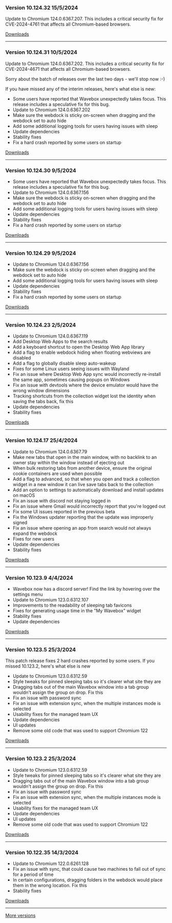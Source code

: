 <h3>Version 10.124.32 <span class="date">15/5/2024</span></h3>
<p>
  Update to Chromium 124.0.6367.207. This includes a critical security fix
  for CVE-2024-4761 that affects all Chromium-based browsers.
</p>

[Downloads](https://wavebox.io/download/release/10.124.32.2)

---

<h3>Version 10.124.31 <span class="date">10/5/2024</span></h3>
<p>
  Update to Chromium 124.0.6367.202. This includes a critical security fix
  for CVE-2024-4671 that affects all Chromium-based browsers.
</p>
<p>
  Sorry about the batch of releases over the last two days - we'll stop now :-)
</p>
<p>
  If you have missed any of the interim releases, here's what else is new:
</p>
<ul>
  <li>
    Some users have reported that Wavebox unexpectedly takes focus.
    This release includes a speculative fix for this bug.
  </li>
  <li>Update to Chromium 124.0.6367.202</li>
  <li>Make sure the webdock is sticky on-screen when dragging and the webdock set to auto hide</li>
  <li>Add some additional logging tools for users having issues with sleep</li>
  <li>Update dependencies</li>
  <li>Stability fixes</li>
  <li>Fix a hard crash reported by some users on startup</li>
</ul>


[Downloads](https://wavebox.io/download/release/10.124.31.2)

---

<h3>Version 10.124.30 <span class="date">9/5/2024</span></h3>

<ul>
  <li>
    Some users have reported that Wavebox unexpectedly takes focus.
    This release includes a speculative fix for this bug.
  </li>
  <li>Update to Chromium 124.0.6367.156</li>
  <li>Make sure the webdock is sticky on-screen when dragging and the webdock set to auto hide</li>
  <li>Add some additional logging tools for users having issues with sleep</li>
  <li>Update dependencies</li>
  <li>Stability fixes</li>
  <li>Fix a hard crash reported by some users on startup</li>
</ul>

[Downloads](https://wavebox.io/download/release/10.124.30.2)

---

<h3>Version 10.124.29 <span class="date">9/5/2024</span></h3>
<ul>
  <li>Update to Chromium 124.0.6367.156</li>
  <li>Make sure the webdock is sticky on-screen when dragging and the webdock set to auto hide</li>
  <li>Add some additional logging tools for users having issues with sleep</li>
  <li>Update dependencies</li>
  <li>Stability fixes</li>
  <li>Fix a hard crash reported by some users on startup</li>
</ul>

[Downloads](https://wavebox.io/download/release/10.124.29.2)

---

<h3>Version 10.124.23 <span class="date">2/5/2024</span></h3>
<ul>
  <li>Update to Chromium 124.0.6367.119</li>
  <li>Add Desktop Web Apps to the search results</li>
  <li>Add a keyboard shortcut to open the Desktop Web App library</li>
  <li>Add a flag to enable webdock hiding when floating webviews are disabled</li>
  <li>Add a flag to globally disable sleep auto-wakeup</li>
  <li>Fixes for some Linux users seeing issues with Wayland</li>
  <li>Fix an issue where Desktop Web App sync would incorrectly re-install the same app, sometimes causing popups on Windows</li>
  <li>Fix an issue with devtools where the device emulator would have the wrong window dimensions</li>
  <li>Tracking shortcuts from the collection widget lost the identity when saving the tabs back, fix this</li>
  <li>Update dependencies</li>
  <li>Stability fixes</li>
</ul>

[Downloads](https://wavebox.io/download/release/10.124.23.2)

---

<h3>Version 10.124.17 <span class="date">25/4/2024</span></h3>
<ul>
  <li>Update to Chromium 124.0.6367.79</li>
  <li>Make new tabs that open in the main window, with no backlink to an owner stay within the window instead of ejecting out</li>
  <li>When bulk restoring tabs from another device, ensure the original cookie containers are used when possible</li>
  <li>Add a flag to advanced, so that when you open and track a collection widget in a new window it can live save tabs back to the collection</li>
  <li>Add an option to settings to automatically download and install updates on macOS</li>
  <li>Fix an issue with discord not staying logged in</li>
  <li>Fix an issue where Gmail would incorrectly report that you're logged out</li>
  <li>Fix some UI issues reported in the previous beta</li>
  <li>Fix the Windows updater reporting that the update was improperly signed</li>
  <li>Fix an issue where opening an app from search would not always expand the webdock</li>
  <li>Fixes for new users</li>
  <li>Update dependencies</li>
  <li>Stability fixes</li>
</ul>


[Downloads](https://wavebox.io/download/release/10.124.17.2)

---

<h3>Version 10.123.9 <span class="date">4/4/2024</span></h3>
<ul>
  <li>Wavebox now has a discord server! Find the link by hovering over the settings menu</li>
  <li>Update to Chromium 123.0.6312.107</li>
  <li>Improvements to the readability of sleeping tab favicons</li>
  <li>Fixes for generating usage time in the "My Wavebox" widget</li>
  <li>Stability fixes</li>
  <li>Update dependencies</li>
</ul>


[Downloads](https://wavebox.io/download/release/10.123.9.2)

---

<h3>Version 10.123.5 <span class="date">25/3/2024</span></h3>
<p>
  This patch release fixes 2 hard crashes reported by some users. If you missed 10.123.2,
  here's what else is new
</p>
<ul>
  <li>Update to Chromium 123.0.6312.59</li>
  <li>Style tweaks for pinned sleeping tabs so it's clearer what site they are</li>
  <li>Dragging tabs out of the main Wavebox window into a tab group wouldn't assign the group on drop. Fix this</li>
  <li>Fix an issue with password sync</li>
  <li>Fix an issue with extension sync, when the multiple instances mode is selected</li>
  <li>Usability fixes for the managed team UX</li>
  <li>Update dependencies</li>
  <li>UI updates</li>
  <li>Remove some old code that was used to support Chromium 122</li>
</ul>

[Downloads](https://wavebox.io/download/release/10.123.5.2)

---

<h3>Version 10.123.2 <span class="date">25/3/2024</span></h3>

<ul>
  <li>Update to Chromium 123.0.6312.59</li>
  <li>Style tweaks for pinned sleeping tabs so it's clearer what site they are</li>
  <li>Dragging tabs out of the main Wavebox window into a tab group wouldn't assign the group on drop. Fix this</li>
  <li>Fix an issue with password sync</li>
  <li>Fix an issue with extension sync, when the multiple instances mode is selected</li>
  <li>Usability fixes for the managed team UX</li>
  <li>Update dependencies</li>
  <li>UI updates</li>
  <li>Remove some old code that was used to support Chromium 122</li>
</ul>

[Downloads](https://wavebox.io/download/release/10.123.2.2)

---

<h3>Version 10.122.35 <span class="date">14/3/2024</span></h3>
<ul>
  <li>Update to Chromium 122.0.6261.128</li>
  <li>Fix an issue with sync, that could cause two machines to fall out of sync for a period of time</li>
  <li>In certain configurations, dragging folders in the webdock would place them in the wrong location. Fix this</li>
  <li>Stability fixes</li>
</ul>

[Downloads](https://wavebox.io/download/release/10.122.35.2)

---
[More versions](https://wavebox.io/changelog/stable/)